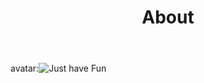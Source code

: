 ﻿---
layout: page
title: "About"
description: "Just for Fun "
header-img: "大象跑了"
---

avatar:![Just have Fun](http://7xtcjb.com2.z0.glb.clouddn.com/11.jpg)



